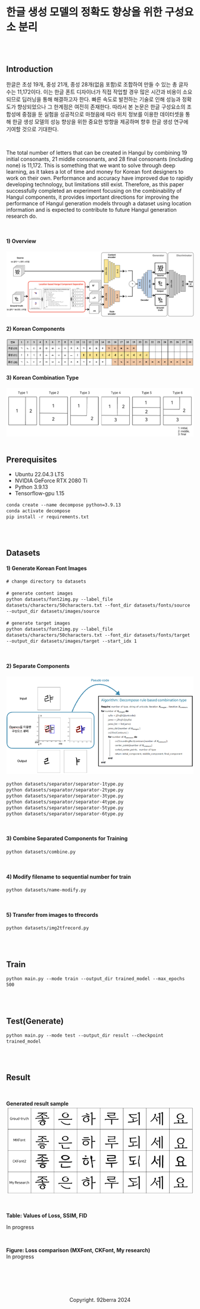 # 한글 생성 모델의 정확도 향상을 위한 구성요소 분리

<br/>
<br/>

## Introduction

한글은 초성 19개, 중성 21개, 종성 28개(없음 포함)로 조합하여 만들 수 있는 총 글자 수는 11,172이다. 이는 한글 폰트 디자이너가 직접 작업할 경우 많은 시간과 비용이 소요되므로 딥러닝을 통해 해결하고자 한다. 빠른 속도로 발전하는 기술로 인해 성능과 정확도가 향상되었으나 그 한계점은 여전히 존재한다. 따라서 본 논문은 한글 구성요소의 조합성에 중점을 둔 실험을 성공적으로 마쳤음에 따라 위치 정보를 이용한 데이터셋을 통해 한글 생성 모델의 성능 향상을 위한 중요한 방향을 제공하며 향후 한글 생성 연구에 기여할 것으로 기대한다.

<br/>

The total number of letters that can be created in Hangul by combining 19 initial consonants, 21 middle consonants, and 28 final consonants (including none) is 11,172. This is something that we want to solve through deep learning, as it takes a lot of time and money for Korean font designers to work on their own. Performance and accuracy have improved due to rapidly developing technology, but limitations still exist. Therefore, as this paper successfully completed an experiment focusing on the combinability of Hangul components, it provides important directions for improving the performance of Hangul generation models through a dataset using location information and is expected to contribute to future Hangul generation research do.

<br/>

#### 1) Overview
<img src='assets/Overview.png'/>

<br/>

#### 2) Korean Components
<img src='assets/Components.png'/>

<br/>

#### 3) Korean Combination Type
<img src='assets/6types.png'/>

<br>
<br>

## Prerequisites
* Ubuntu 22.04.3 LTS
* NVIDIA GeForce RTX 2080 Ti 
* Python 3.9.13
* Tensorflow-gpu 1.15

```
conda create --name decompose python=3.9.13
conda activate decompose
pip install -r requirements.txt
```

<br>
<br>

## Datasets

#### 1) Generate Korean Font Images

```
# change directory to datasets

# generate content images
python datasets/font2img.py --label_file datasets/characters/50characters.txt --font_dir datasets/fonts/source --output_dir datasets/images/source

# generate target images
python datasets/font2img.py --label_file datasets/characters/50characters.txt --font_dir datasets/fonts/target --output_dir datasets/images/target --start_idx 1
```

<br>

#### 2) Separate Components

<img src='assets/Separate_B.png'/>

```
python datasets/separator/separator-1type.py
python datasets/separator/separator-2type.py
python datasets/separator/separator-3type.py
python datasets/separator/separator-4type.py
python datasets/separator/separator-5type.py
python datasets/separator/separator-6type.py
```

<br/>

#### 3) Combine Separated Components for Training

```
python datasets/combine.py
```

<br/>

#### 4) Modify filename to sequential number for train

```
python datasets/name-modify.py
```

<br/>

#### 5) Transfer from images to tfrecords

```
python datasets/img2tfrecord.py 
```

<br/>
<br/>

## Train

```
python main.py --mode train --output_dir trained_model --max_epochs 500
```

<br/>
<br/>

## Test(Generate)

```
python main.py --mode test --output_dir result --checkpoint trained_model
```

<br/>
<br/>

## Result

<br/>

<b>Generated result sample</b>
<br/>
<img src='assets/result/generated-result.png'/>

<br/>

<b>Table: Values of Loss, SSIM, FID </b>
<br/>

In progress

<br/>

<b>Figure: Loss comparison (MXFont, CKFont, My research)</b>
<br/>
In progress


<br/>
<br/>
<br/>
<br/>
<br/>

<div align='center'>
    Copyright. 92berra 2024
</div>